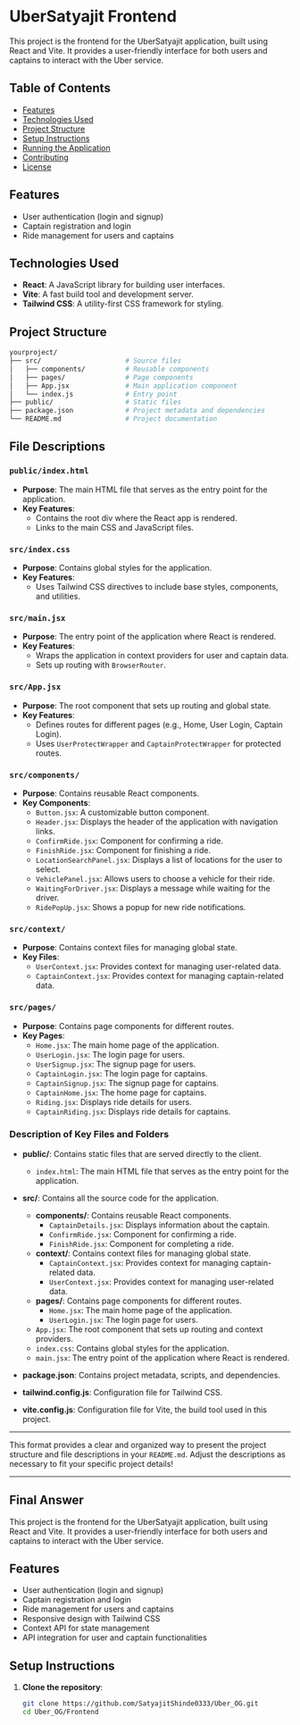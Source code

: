 # UberSatyajit Frontend
This project is the frontend for the UberSatyajit application, built using React and Vite. It provides a user-friendly interface for both users and captains to interact with the Uber service.
## Table of Contents
- [Features](#features)
- [Technologies Used](#technologies-used)
- [Project Structure](#project-structure)
- [Setup Instructions](#setup-instructions)
- [Running the Application](#running-the-application)
- [Contributing](#contributing)
- [License](#license)
## Features
- User authentication (login and signup)
- Captain registration and login
- Ride management for users and captains
## Technologies Used
- **React**: A JavaScript library for building user interfaces.
- **Vite**: A fast build tool and development server.
- **Tailwind CSS**: A utility-first CSS framework for styling.
## Project Structure
```bash
yourproject/
├── src/                     # Source files
│   ├── components/          # Reusable components
│   ├── pages/               # Page components
│   ├── App.jsx              # Main application component
│   └── index.js             # Entry point
├── public/                  # Static files
├── package.json             # Project metadata and dependencies
└── README.md                # Project documentation
```

## File Descriptions

### `public/index.html`
- **Purpose**: The main HTML file that serves as the entry point for the application.
- **Key Features**:
  - Contains the root div where the React app is rendered.
  - Links to the main CSS and JavaScript files.

### `src/index.css`
- **Purpose**: Contains global styles for the application.
- **Key Features**:
  - Uses Tailwind CSS directives to include base styles, components, and utilities.

### `src/main.jsx`
- **Purpose**: The entry point of the application where React is rendered.
- **Key Features**:
  - Wraps the application in context providers for user and captain data.
  - Sets up routing with `BrowserRouter`.

### `src/App.jsx`
- **Purpose**: The root component that sets up routing and global state.
- **Key Features**:
  - Defines routes for different pages (e.g., Home, User Login, Captain Login).
  - Uses `UserProtectWrapper` and `CaptainProtectWrapper` for protected routes.

### `src/components/`
- **Purpose**: Contains reusable React components.
- **Key Components**:
  - `Button.jsx`: A customizable button component.
  - `Header.jsx`: Displays the header of the application with navigation links.
  - `ConfirmRide.jsx`: Component for confirming a ride.
  - `FinishRide.jsx`: Component for finishing a ride.
  - `LocationSearchPanel.jsx`: Displays a list of locations for the user to select.
  - `VehiclePanel.jsx`: Allows users to choose a vehicle for their ride.
  - `WaitingForDriver.jsx`: Displays a message while waiting for the driver.
  - `RidePopUp.jsx`: Shows a popup for new ride notifications.

### `src/context/`
- **Purpose**: Contains context files for managing global state.
- **Key Files**:
  - `UserContext.jsx`: Provides context for managing user-related data.
  - `CaptainContext.jsx`: Provides context for managing captain-related data.

### `src/pages/`
- **Purpose**: Contains page components for different routes.
- **Key Pages**:
  - `Home.jsx`: The main home page of the application.
  - `UserLogin.jsx`: The login page for users.
  - `UserSignup.jsx`: The signup page for users.
  - `CaptainLogin.jsx`: The login page for captains.
  - `CaptainSignup.jsx`: The signup page for captains.
  - `CaptainHome.jsx`: The home page for captains.
  - `Riding.jsx`: Displays ride details for users.
  - `CaptainRiding.jsx`: Displays ride details for captains.


### Description of Key Files and Folders

- **public/**: Contains static files that are served directly to the client.
  - `index.html`: The main HTML file that serves as the entry point for the application.

- **src/**: Contains all the source code for the application.
  - **components/**: Contains reusable React components.
    - `CaptainDetails.jsx`: Displays information about the captain.
    - `ConfirmRide.jsx`: Component for confirming a ride.
    - `FinishRide.jsx`: Component for completing a ride.
  - **context/**: Contains context files for managing global state.
    - `CaptainContext.jsx`: Provides context for managing captain-related data.
    - `UserContext.jsx`: Provides context for managing user-related data.
  - **pages/**: Contains page components for different routes.
    - `Home.jsx`: The main home page of the application.
    - `UserLogin.jsx`: The login page for users.
  - `App.jsx`: The root component that sets up routing and context providers.
  - `index.css`: Contains global styles for the application.
  - `main.jsx`: The entry point of the application where React is rendered.

- **package.json**: Contains project metadata, scripts, and dependencies.

- **tailwind.config.js**: Configuration file for Tailwind CSS.

- **vite.config.js**: Configuration file for Vite, the build tool used in this project.

---

This format provides a clear and organized way to present the project structure and file descriptions in your `README.md`. Adjust the descriptions as necessary to fit your specific project details!

---


## Final Answer





This project is the frontend for the UberSatyajit application, built using React and Vite. It provides a user-friendly interface for both users and captains to interact with the Uber service.



## Features

- User authentication (login and signup)
- Captain registration and login
- Ride management for users and captains
- Responsive design with Tailwind CSS
- Context API for state management
- API integration for user and captain functionalities



## Setup Instructions

1. **Clone the repository**:
   ```bash
   git clone https://github.com/SatyajitShinde0333/Uber_OG.git
   cd Uber_OG/Frontend